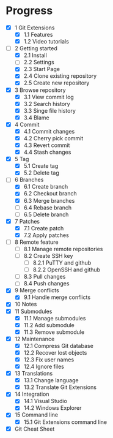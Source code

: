 Progress
========

- [x] 1 Git Extensions
  - [x] 1.1 Features
  - [x] 1.2 Video tutorials
- [ ] 2 Getting started
  - [x] 2.1 Install
  - [ ] 2.2 Settings
  - [x] 2.3 Start Page
  - [x] 2.4 Clone existing repository
  - [x] 2.5 Create new repository
- [x] 3 Browse repository
  - [x] 3.1 View commit log
  - [x] 3.2 Search history
  - [x] 3.3 Singe file history
  - [x] 3.4 Blame
- [x] 4 Commit
  - [x] 4.1 Commit changes
  - [x] 4.2 Cherry pick commit
  - [x] 4.3 Revert commit
  - [x] 4.4 Stash changes
- [x] 5 Tag
  - [x] 5.1 Create tag
  - [x] 5.2 Delete tag
- [ ] 6 Branches
  - [x] 6.1 Create branch
  - [x] 6.2 Checkout branch
  - [x] 6.3 Merge branches
  - [ ] 6.4 Rebase branch
  - [ ] 6.5 Delete branch
- [x] 7 Patches
  - [x] 7.1 Create patch
  - [x] 7.2 Apply patches
- [ ] 8 Remote feature
  - [ ] 8.1 Manage remote repositories
  - [ ] 8.2 Create SSH key
    - [ ] 8.2.1 PuTTY and github
    - [ ] 8.2.2 OpenSSH and github
  - [ ] 8.3 Pull changes
  - [ ] 8.4 Push changes
- [x] 9 Merge conflicts
  - [x] 9.1 Handle merge conflicts
- [x] 10 Notes
- [x] 11 Submodules
  - [x] 11.1 Manage submodules
  - [x] 11.2 Add submodule
  - [x] 11.3 Remove submodule
- [x] 12 Maintenance
  - [x] 12.1 Compress Git database
  - [x] 12.2 Recover lost objects
  - [x] 12.3 Fix user names
  - [x] 12.4 Ignore files
- [x] 13 Translations
  - [x] 13.1 Change language
  - [x] 13.2 Translate Git Extensions
- [x] 14 Integration
  - [x] 14.1 Visual Studio
  - [x] 14.2 Windows Explorer
- [x] 15 Command line
  - [x] 15.1 Git Extensions command line
- [x] Git Cheat Sheet
